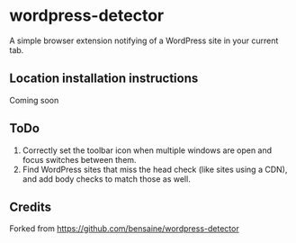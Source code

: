 # wordpress-detector
A simple browser extension notifying of a WordPress site in your current tab.

## Location installation instructions
Coming soon

## ToDo
1. Correctly set the toolbar icon when multiple windows are open and focus switches between them.
2. Find WordPress sites that miss the head check (like sites using a CDN), and add body checks to match those as well.

## Credits
Forked from https://github.com/bensaine/wordpress-detector
